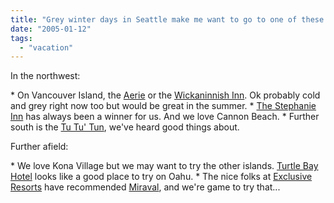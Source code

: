 ```yaml
---
title: "Grey winter days in Seattle make me want to go to one of these places"
date: "2005-01-12"
tags: 
  - "vacation"
---
```


In the northwest:

\* On Vancouver Island, the [Aerie](http://www.aerie.bc.ca/) or the [Wickaninnish Inn](http://www.wickinn.com/). Ok probably cold and grey right now too but would be great in the summer. \* [The Stephanie Inn](http://www.stephanie-inn.com/welcome.asp) has always been a winner for us. And we love Cannon Beach. \* Further south is the [Tu Tu' Tun](http://www.tututun.com/flashmain.html), we've heard good things about.

Further afield:

\* We love Kona Village but we may want to try the other islands. [Turtle Bay Hotel](http://www.turtlebayhotel.com/homepage.cfm) looks like a good place to try on Oahu. \* The nice folks at [Exclusive Resorts](http://www.exclusiveresorts.com) have recommended [Miraval](http://www.miravalresort.com/), and we're game to try that...
